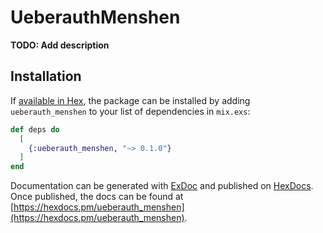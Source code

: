 # UeberauthMenshen

**TODO: Add description**

## Installation

If [available in Hex](https://hex.pm/docs/publish), the package can be installed
by adding `ueberauth_menshen` to your list of dependencies in `mix.exs`:

```elixir
def deps do
  [
    {:ueberauth_menshen, "~> 0.1.0"}
  ]
end
```

Documentation can be generated with [ExDoc](https://github.com/elixir-lang/ex_doc)
and published on [HexDocs](https://hexdocs.pm). Once published, the docs can
be found at [https://hexdocs.pm/ueberauth_menshen](https://hexdocs.pm/ueberauth_menshen).

